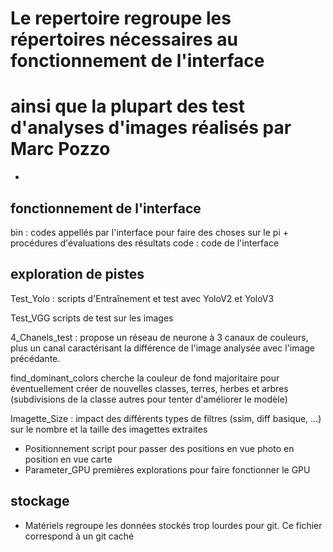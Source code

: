 # Le repertoire regroupe les répertoires nécessaires au fonctionnement de l'interface
# ainsi que la plupart des test d'analyses d'images réalisés par Marc Pozzo




- 
## fonctionnement de l'interface
bin : codes appellés par l'interface pour faire des choses sur le pi + procédures d'évaluations des résultats
code : code de l'interface 

## exploration de pistes
Test_Yolo : scripts d'Entraînement et test avec YoloV2 et YoloV3

Test_VGG scripts de test sur les images

4_Chanels_test : propose un réseau de neurone à 3 canaux de couleurs, plus un canal 
    caractérisant la différence de l'image analysée avec l'image précédante.

find_dominant_colors cherche la couleur de fond majoritaire pour 
    éventuellement créer de nouvelles classes, terres, herbes et arbres 
    (subdivisions de la classe autres pour tenter d'améliorer le modèle)

Imagette_Size : impact des différents types de filtres (ssim, diff basique, ...) 
    sur le nombre et la taille des imagettes extraites 

- Positionnement script pour passer des positions en vue photo en position en vue carte 
- Parameter_GPU premières explorations pour faire fonctionner le GPU

## stockage
- Matériels regroupe les données stockés trop lourdes pour git. Ce fichier correspond à un git caché

